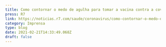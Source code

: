 ```yaml
---
title: Como contornar o medo de agulha para tomar a vacina contra a covid
press: R7
link: https://noticias.r7.com/saude/coronavirus/como-contornar-o-medo-de-agulha-para-tomar-a-vacina-contra-a-covid-07022021
category: Imprensa
type: blog
date: 2021-02-21T14:33:49.068Z
draft: false
---
```

